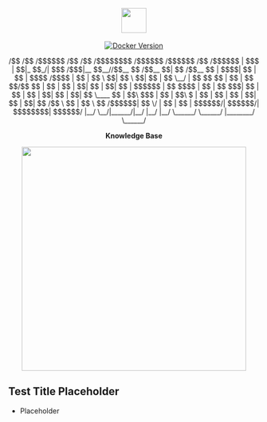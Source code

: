 <p align="center">
  <img src="https://i.imgur.com/vZaCl0Z.png" width="50">
  
  <br>
  <br>
  
  <a href="https://hub.docker.com/r/slatedocs/slate">
    <img src="https://img.shields.io/docker/v/slatedocs/slate?sort=semver" alt="Docker Version" /></a>
</p>

<p align="center">
 /$$   /$$ /$$$$$$ /$$      /$$ /$$$$$$$$ /$$$$$$   /$$$$$$  /$$        /$$$$$$ 
| $$$ | $$|_  $$_/| $$$    /$$$|__  $$__//$$__  $$ /$$__  $$| $$       /$$__  $$
| $$$$| $$  | $$  | $$$$  /$$$$   | $$  | $$  \ $$| $$  \ $$| $$      | $$  \__/
| $$ $$ $$  | $$  | $$ $$/$$ $$   | $$  | $$  | $$| $$  | $$| $$      |  $$$$$$ 
| $$  $$$$  | $$  | $$  $$$| $$   | $$  | $$  | $$| $$  | $$| $$       \____  $$
| $$\  $$$  | $$  | $$\  $ | $$   | $$  | $$  | $$| $$  | $$| $$       /$$  \ $$
| $$ \  $$ /$$$$$$| $$ \/  | $$   | $$  |  $$$$$$/|  $$$$$$/| $$$$$$$$|  $$$$$$/
|__/  \__/|______/|__/     |__/   |__/   \______/  \______/ |________/ \______/ 
</p>


<p align="center"><b> Knowledge Base </b></p>

<p align="center">
  <img src="https://i.imgur.com/EBSeQGz.png" width=450>
</p>


Test Title Placeholder
---------------------------------

* Placeholder



